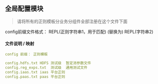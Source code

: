 ## 全局配置模块

> 请将所有的正则模板分业务分组件全部注册在这个文件下面

config前缀文件格式： REPL(正则字符串1，用于匹配) <blank> (替换为) REPL(字符串2)

#### 文件说明 / 映射

```yaml
config 前缀： 正则模板

config.hdfs.txt HDFS 测试级  暂定消参数文件
config.reg_exps.txt  测试级  通用测试文件
config.iaas.txt iaas 平台正则
config.paas.txt paas 平台正则
```
